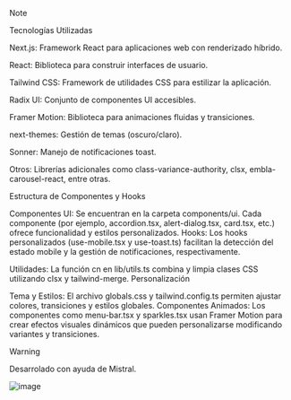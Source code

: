 > [!NOTE]
> Tecnologías Utilizadas

Next.js: Framework React para aplicaciones web con renderizado híbrido.

React: Biblioteca para construir interfaces de usuario.

Tailwind CSS: Framework de utilidades CSS para estilizar la aplicación.

Radix UI: Conjunto de componentes UI accesibles.

Framer Motion: Biblioteca para animaciones fluidas y transiciones.

next-themes: Gestión de temas (oscuro/claro).

Sonner: Manejo de notificaciones toast.

Otros: Librerías adicionales como class-variance-authority, clsx, embla-carousel-react, entre otras.

Estructura de Componentes y Hooks

Componentes UI: Se encuentran en la carpeta components/ui. Cada componente (por ejemplo, accordion.tsx, alert-dialog.tsx, card.tsx, etc.) ofrece funcionalidad y estilos personalizados.
Hooks: Los hooks personalizados (use-mobile.tsx y use-toast.ts) facilitan la detección del estado mobile y la gestión de notificaciones, respectivamente.

Utilidades: La función cn en lib/utils.ts combina y limpia clases CSS utilizando clsx y tailwind-merge.
Personalización

Tema y Estilos: El archivo globals.css y tailwind.config.ts permiten ajustar colores, transiciones y estilos globales.
Componentes Animados: Los componentes como menu-bar.tsx y sparkles.tsx usan Framer Motion para crear efectos visuales dinámicos que pueden personalizarse modificando variantes y transiciones.

> [!WARNING]
> Desarrolado con ayuda de Mistral.


![image](https://github.com/user-attachments/assets/d6da9aef-70f7-4223-baf8-694395115764)


